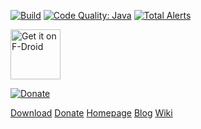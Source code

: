 [![Build](https://travis-ci.org/Freeyourgadget/Gadgetbridge.svg?branch=master)](https://travis-ci.org/Freeyourgadget/Gadgetbridge)
[![Code Quality: Java](https://img.shields.io/lgtm/grade/java/g/Freeyourgadget/Gadgetbridge.svg?logo=lgtm&logoWidth=18)](https://lgtm.com/projects/g/Freeyourgadget/Gadgetbridge/context:java)
[![Total Alerts](https://img.shields.io/lgtm/alerts/g/Freeyourgadget/Gadgetbridge.svg?logo=lgtm&logoWidth=18)](https://lgtm.com/projects/g/Freeyourgadget/Gadgetbridge/alerts)

[<img src="https://f-droid.org/badge/get-it-on.png" alt="Get it on F-Droid" height="80">](https://f-droid.org/app/nodomain.freeyourgadget.gadgetbridge)

[![Donate](https://liberapay.com/assets/widgets/donate.svg)](https://liberapay.com/Gadgetbridge/donate)

[Download](https://f-droid.org/app/nodomain.freeyourgadget.gadgetbridge) [Donate](https://liberapay.com/Gadgetbridge/donate)
[Homepage](https://gadgetbridge.org) [Blog](https://blog.freeyourgadget.org) [Wiki](https://github.com/Freeyourgadget/Gadgetbridge/wiki)